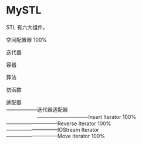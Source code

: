 # MySTL
STL 有六大组件。

空间配置器 100%

迭代器

容器

算法

仿函数

适配器  
——————迭代器适配器  
　　　　　　——————————Insert Iterator    100%  
           ——————————Reverse Iterator   100%  
           ——————————IOStream Iterator  
           ——————————Move Iterator      100%  


